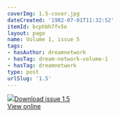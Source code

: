 ```yaml
---
coverImg: 1.5-cover.jpg
dateCreated: '1982-07-01T11:32:52'
itemId: bcphbh7fv5e
layout: page
name: Volume 1, issue 5
tags:
- hasAuthor: dreamnetwork
- hasTag: dream-network-volume-1
- hasTag: dreamnetwork
type: post
urlSlug: '1.5'
---
```

<img class="card-journal-img" src="../images/1.5-rect.jpg"/><a href="../files/pdfs/Volume_1/1.5_Dream_Network_Bulletin_Vol.1_No.5.pdf" download="">Download issue 1.5</a><br><a href="../files/pdfs/Volume_1/1.5_Dream_Network_Bulletin_Vol.1_No.5.pdf">View online</a>